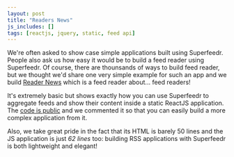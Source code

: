 ```yaml
---
layout: post
title: "Readers News"
js_includes: []
tags: [reactjs, jquery, static, feed api]
---
```



We're often asked to show case simple applications built using Superfeedr. People also ask us how easy it would be to build a feed reader using Superfeedr. Of course, there are thounsands of ways to build feed reader, but we thought we'd share one very simple example for such an app and we build [Reader News](http://readers-ne.ws/) which is a feed reader about... feed readers!

It's extremely basic but shows exactly how you can use Superfeedr to aggregate feeds and show their content inside a static ReactJS application. The [code is public](https://github.com/superfeedr/readernews) and we commented it so that you can easily build a more complex application from it.

Also, we take great pride in the fact that its HTML is barely 50 lines and the JS application is just *62 lines* too: building RSS applications with Superfeedr is both lightweight and elegant!


